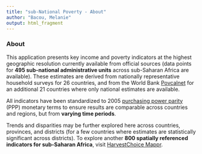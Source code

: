 ```yaml
---
title: "sub-National Poverty - About"
author: "Bacou, Melanie"
output: html_fragment
---
```


### About


This application presents key income and poverty indicators at the highest geographic resolution currently available from official sources (data points for **495 sub-national administrative units** across sub-Saharan Africa are available). These estimates are derived from nationally representative household surveys for 26 countries, and from the World Bank [Povcalnet](http://iresearch.worldbank.org/PovcalNet/) for an additional 21 countries where only national estimates are available.

All indicators have been standardized to 2005 [purchasing power parity](https://en.wikipedia.org/wiki/Purchasing_power_parity) (PPP) monetary terms to ensure results are comparable across countries and regions, but from **varying time periods**.

Trends and disparities may be further explored here across countries, provinces, and districts (for a few countries where estimates are statistically significant across districts). To explore another **800 spatially referenced indicators for sub-Saharan Africa**, visit [HarvestChoice Mappr](http://apps.harvestchoice.org/mappr).

